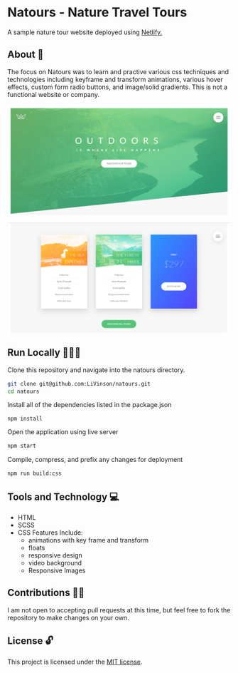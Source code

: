 # Natours - Nature Travel Tours

A sample nature tour website deployed using [Netlify.](https://natoursadventures.netlify.app/)

## About 📝

The focus on Natours was to learn and practive various css techniques and technologies including keyframe and transform animations, various hover effects, custom form radio buttons, and image/solid gradients. This is not a functional website or company.

![Website header component](./repo-images/natours-1.png?raw=true)

![Bookings section](./repo-images/natours-2.png?raw=true)

## Run Locally 🏃🏿‍♀️

Clone this repository and navigate into the natours directory.

```bash
git clone git@github.com:LiVinson/natours.git
cd natours
```

Install all of the dependencies listed in the package.json

```node
npm install
```

Open the application using live server

```bash
npm start
```

Compile, compress, and prefix any changes for deployment

```bash
npm run build:css
```

## Tools and Technology 💻

* HTML
* SCSS
* CSS Features Include:
  * animations with key frame and transform
  * floats
  * responsive design
  * video background
  * Responsive Images

## Contributions 🤝🏾

I am not open to accepting pull requests at this time, but feel free to fork the repository to make changes on your own.

## License 🔓

This project is licensed under the [MIT license](https://github.com/LiVinson/natours/blob/master/LICENSE).
